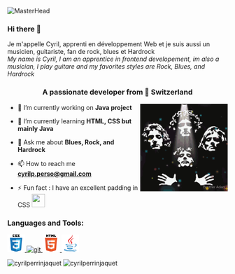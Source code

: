 
![MasterHead](https://png.pngtree.com/template/20220505/ourmid/pngtree-coders-and-programmers-team-banner-image_1312415.jpg)  
### Hi there 👋

Je m'appelle Cyril, apprenti en développement Web et je suis aussi un musicien, guitariste, fan de rock, blues et Hardrock<br>
<em>My name is Cyril, I am an apprentice in frontend developement, im also a musician, I play guitare and my favorites styles are Rock, Blues, and Hardrock</em> 
<h3 align="center">A passionate developer from 📍 Switzerland</h3>

<p><img align="right" alt="gif" src="https://github.com/CyrilPerrinjaquet/CyrilPerrinjaquet/blob/main/queen-freddie-mercury.gif" width="200" height="200" /></p>

- 🔭 I’m currently working on **Java project**

- 🌱 I’m currently learning **HTML, CSS but mainly Java**

- 💬 Ask me about **Blues, Rock, and Hardrock**

- 📫 How to reach me **cyrilp.perso@gmail.com**

- ⚡ Fun fact : I have an excellent padding in CSS <img src="https://cdn-icons-png.flaticon.com/512/5968/5968242.png" width="30" height="30"  /> 

<h3 align="left">Languages and Tools:</h3>
<p align="left"> <a href="https://www.w3schools.com/css/" target="_blank" rel="noreferrer"> <img src="https://raw.githubusercontent.com/devicons/devicon/master/icons/css3/css3-original-wordmark.svg" alt="css3" width="40" height="40"/> </a> <a href="https://git-scm.com/" target="_blank" rel="noreferrer"> <img src="https://www.vectorlogo.zone/logos/git-scm/git-scm-icon.svg" alt="git" width="40" height="40"/> </a> <a href="https://www.w3.org/html/" target="_blank" rel="noreferrer"> <img src="https://raw.githubusercontent.com/devicons/devicon/master/icons/html5/html5-original-wordmark.svg" alt="html5" width="40" height="40"/> </a> <a href="https://www.java.com" target="_blank" rel="noreferrer"> <img src="https://raw.githubusercontent.com/devicons/devicon/master/icons/java/java-original.svg" alt="java" width="40" height="40"/> </a> </p>

<p><img align="left" src="https://github-readme-stats.vercel.app/api/top-langs?username=cyrilperrinjaquet&show_icons=true&locale=en&layout=compact" alt="cyrilperrinjaquet" /></p>

<p>&nbsp;<img width="350" align="rigth" src="https://github-readme-stats.vercel.app/api?username=cyrilperrinjaquet&show_icons=true&locale=en" alt="cyrilperrinjaquet" /></p>
